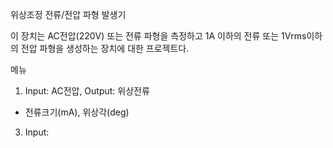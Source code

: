 위상조정 전류/전압 파형 발생기

이 장치는 AC전압(220V) 또는 전류 파형을 측정하고
1A 이하의 전류 또는 1Vrms이하의 전압 파형을 생성하는
장치에 대한 프로젝트다.


메뉴
1. Input: AC전압, Output: 위상전류
  - 전류크기(mA), 위상각(deg)
  

3. Input: 
